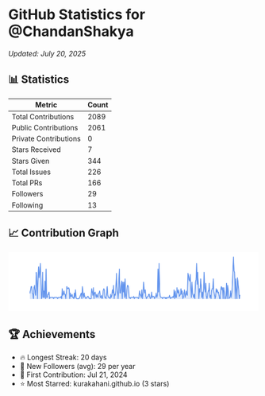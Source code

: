# GitHub Statistics for @ChandanShakya
*Updated: July 20, 2025*

## 📊 Statistics
| Metric | Count |
|--------|--------|
| Total Contributions | 2089 |
| Public Contributions | 2061 |
| Private Contributions | 0 |
| Stars Received | 7 |
| Stars Given | 344 |
| Total Issues | 226 |
| Total PRs | 166 |
| Followers | 29 |
| Following | 13 |

## 📈 Contribution Graph

![Contribution Graph](./contribution_graph.png)

## 🏆 Achievements

- 🔥 Longest Streak: 20 days
- 👥 New Followers (avg): 29 per year
- 📅 First Contribution: Jul 21, 2024
- ⭐ Most Starred: kurakahani.github.io (3 stars)
